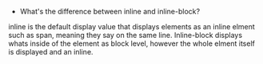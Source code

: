 * What's the difference between inline and inline-block?

inline is the default display value that displays elements as an inline elment such as span, meaning they say on the same line. Inline-block displays whats inside of the element as block level, however the whole elment itself is displayed and an inline.
